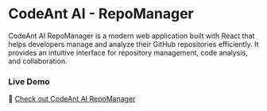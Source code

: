 
# CodeAnt AI - RepoManager

CodeAnt AI RepoManager is a modern web application built with React that helps developers manage and analyze their GitHub repositories efficiently. It provides an intuitive interface for repository management, code analysis, and collaboration.

### Live Demo
🚀 [Check out CodeAnt AI RepoManager](https://codeant-ai-repo-manager.vercel.app/login)

